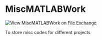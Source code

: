 # MiscMATLABWork
[![View MiscMATLABWork on File Exchange](https://www.mathworks.com/matlabcentral/images/matlab-file-exchange.svg)](https://in.mathworks.com/matlabcentral/fileexchange/119548-miscmatlabwork)


To store misc codes for different projects
